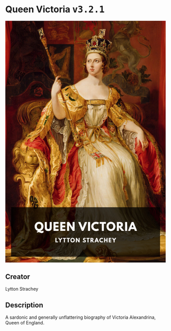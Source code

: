 
# Queen Victoria <kbd>v3.2.1</kbd>

<center>
  <img src="./cover-1024.jpg"/>
</center>

## Creator
Lytton Strachey

## Description
A sardonic and generally unflattering biography of Victoria Alexandrina, Queen of England.
